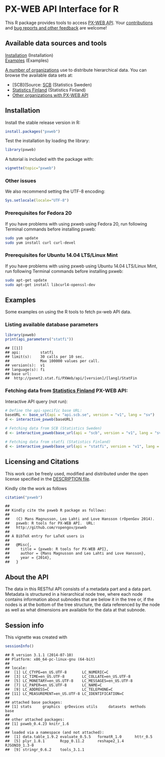 <!--
%\VignetteEngine{knitr::knitr}
%\VignetteIndexEntry{pxweb}
-->

PX-WEB API Interface for R
===========

This R package provides tools to access [PX-WEB
API](http://www.scb.se/Grupp/OmSCB/API/API-description.pdf). Your
[contributions](http://ropengov.github.com/contact.html) and [bug
reports and other feedback](https://github.com/ropengov/pxweb) are
welcome!



## Available data sources and tools

[Installation](#installation) (Installation)  
[Examples](#examples) (Examples)  

[A number of organizations](http://www.scb.se/sv_/PC-Axis/Programs/PX-Web/PX-Web-examples/) use to distribute hierarchical data. You can browse the available data sets at:

* [SCB](Source: [SCB](http://www.statistikdatabasen.scb.se/pxweb/en/ssd/) (Statistics Sweden)
* [Statistics Finland](http://tilastokeskus.fi/til/aihealuejako.html) (Statistics Finland)
* [Other organizations with PX-WEB API](http://www.scb.se/sv_/PC-Axis/Programs/PX-Web/PX-Web-examples/)

## <a name="installation"></a>Installation


Install the stable release version in R:


```r
install.packages("pxweb")
```

Test the installation by loading the library:


```r
library(pxweb)
```

A tutorial is included with the package with:
```r
vignette(topic="pxweb")
```


### Other issues

We also recommend setting the UTF-8 encoding:


```r
Sys.setlocale(locale="UTF-8") 
```

### Prerequisites for Fedora 20
If you have problems with using pxweb using Fedora 20, run following Terminal commands before installing pxweb:
```bash
sudo yum update
sudo yum install curl curl-devel
```

### Prerequisites for Ubuntu 14.04 LTS/Linux Mint
If you have problems with using pxweb using Ubuntu 14.04 LTS/Linux Mint, run following Terminal commands before installing pxweb:
```bash
sudo apt-get update
sudo apt-get install libcurl4-openssl-dev
```

## <a name="examples"></a>Examples

Some examples on using the R tools to fetch px-web API data.

### Listing available database parameters


```r
library(pxweb)
print(api_parameters("statfi"))
```

```
## [[1]]
## api:         statfi
## limit(s):    30 calls per 10 sec. 
##              Max 100000 values per call.
## version(s):  v1 
## language(s): fi 
## base url:
##  http://pxnet2.stat.fi/PXWeb/api/[version]/[lang]/StatFin
```

### Fetching data from [Statistics Finland](http://www.stat.fi/org/avoindata/api.html) PX-WEB API:

Interactive API query (not run):


```r
# Define the api-specific base URL:
baseURL <- base_url(api = "api.scb.se", version = "v1", lang = "sv")
d <- interactive_pxweb(baseURL)

# Fetching data from SCB (Statistics Sweden)
d <- interactive_pxweb(base_url(api = "scb", version = "v1", lang = "sv"))

# Fetching data from statfi (Statistics Finland)
d <- interactive_pxweb(base_url(api = "statfi", version = "v1", lang = "fi"))
```


## Licensing and Citations

This work can be freely used, modified and distributed under the open license specified in the [DESCRIPTION file](https://github.com/rOpenGov/pxweb/blob/master/DESCRIPTION).

Kindly cite the work as follows


```r
citation("pxweb")
```

```
## 
## Kindly cite the pxweb R package as follows:
## 
##   (C) Mans Magnusson, Leo Lahti and Love Hansson (rOpenGov 2014).
##   pxweb: R tools for PX-WEB API.  URL:
##   http://github.com/ropengov/pxweb
## 
## A BibTeX entry for LaTeX users is
## 
##   @Misc{,
##     title = {pxweb: R tools for PX-WEB API},
##     author = {Mans Magnusson and Leo Lahti and Love Hansson},
##     year = {2014},
##   }
```

## About the API

The data in this RESTful API consists of a metadata part and a data
part. Metadata is structured in a hierarchical node tree, where each
node contains information about subnodes that are below it in the tree
or, if the nodes is at the bottom of the tree structure, the data
referenced by the node as well as what dimensions are available for
the data at that subnode.


## Session info

This vignette was created with


```r
sessionInfo()
```

```
## R version 3.1.1 (2014-07-10)
## Platform: x86_64-pc-linux-gnu (64-bit)
## 
## locale:
##  [1] LC_CTYPE=en_US.UTF-8       LC_NUMERIC=C              
##  [3] LC_TIME=en_US.UTF-8        LC_COLLATE=en_US.UTF-8    
##  [5] LC_MONETARY=en_US.UTF-8    LC_MESSAGES=en_US.UTF-8   
##  [7] LC_PAPER=en_US.UTF-8       LC_NAME=C                 
##  [9] LC_ADDRESS=C               LC_TELEPHONE=C            
## [11] LC_MEASUREMENT=en_US.UTF-8 LC_IDENTIFICATION=C       
## 
## attached base packages:
## [1] stats     graphics  grDevices utils     datasets  methods   base     
## 
## other attached packages:
## [1] pxweb_0.4.23 knitr_1.6   
## 
## loaded via a namespace (and not attached):
##  [1] data.table_1.9.2 evaluate_0.5.5   formatR_1.0      httr_0.5        
##  [5] plyr_1.8.1       Rcpp_0.11.2      reshape2_1.4     RJSONIO_1.3-0   
##  [9] stringr_0.6.2    tools_3.1.1
```




